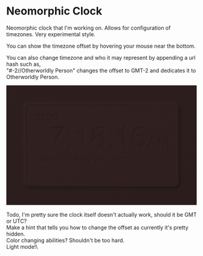 # Neomorphic Clock

Neomorphic clock that I'm working on. Allows for configuration of timezones. Very experimental style.

You can show the timezone offset by hovering your mouse near the bottom.

You can also change timezone and who it may represent by appending a url hash such as,\
"#-2//Otherworldly Person" changes the offset to GMT-2 and dedicates it to Otherworldly Person.

![Imagine a really fancy clock here.](https://raw.githubusercontent.com/auralius-dev/NeomorphicClock/main/git-img/preview.png)

Todo,
    I'm pretty sure the clock itself doesn't actually work, should it be GMT or UTC?\
    Make a hint that tells you how to change the offset as currently it's pretty hidden.\
    Color changing abilities? Shouldn't be too hard.\
    Light mode!\